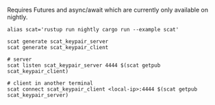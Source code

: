 Requires Futures and async/await which are currently only available on nightly.

```
alias scat='rustup run nightly cargo run --example scat'

scat generate scat_keypair_server
scat generate scat_keypair_client

# server
scat listen scat_keypair_server 4444 $(scat getpub scat_keypair_client)

# client in another terminal
scat connect scat_keypair_client <local-ip>:4444 $(scat getpub scat_keypair_server)
```
